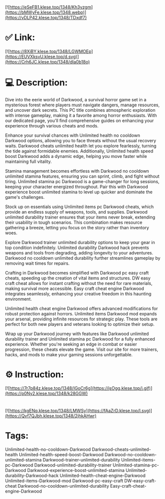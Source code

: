 [![https://eSeFB1.klese.top/1348/Kh3yzgm](https://bMWyFe.klese.top/1348.webp)](https://vDLP42.klese.top/1348/TDxdf7)
# ✅ Link:
[![https://8XiBY.klese.top/1348/LGWMOEp](https://EUVXksvU.klese.top/d.svg)](https://Crh6JC.klese.top/1348/dIa0b18o)
# 💻 Description:
Dive into the eerie world of Darkwood, a survival horror game set in a mysterious forest where players must navigate dangers, manage resources, and uncover dark secrets. This PC title combines atmospheric exploration with intense gameplay, making it a favorite among horror enthusiasts. With our dedicated page, you'll find comprehensive guides on enhancing your experience through various cheats and mods.



Enhance your survival chances with Unlimited health no cooldown Darkwood options, allowing you to face threats without the usual recovery waits. Darkwood cheats unlimited health let you explore fearlessly, turning the tide against formidable enemies. Additionally, Unlimited health speed boost Darkwood adds a dynamic edge, helping you move faster while maintaining full vitality.



Stamina management becomes effortless with Darkwood no cooldown unlimited stamina features, ensuring you can sprint, climb, and fight without tiring. Unlimited stamina pc Darkwood is a game-changer for long sessions, keeping your character energized throughout. Pair this with Darkwood experience boost unlimited stamina to level up quicker and dominate the game's challenges.



Stock up on essentials using Unlimited items pc Darkwood cheats, which provide an endless supply of weapons, tools, and supplies. Darkwood unlimited durability trainer ensures that your items never break, extending their usability in tough scenarios. This combination makes resource gathering a breeze, letting you focus on the story rather than inventory woes.



Explore Darkwood trainer unlimited durability options to keep your gear in top condition indefinitely. Unlimited durability Darkwood hack prevents weapons and tools from degrading, adding longevity to your adventures. Darkwood no cooldown unlimited durability further streamlines gameplay by removing wait times for repairs.



Crafting in Darkwood becomes simplified with Darkwood pc easy craft cheats, speeding up the creation of vital items and structures. DW easy craft cheat allows for instant crafting without the need for rare materials, making survival more accessible. Easy craft cheat engine Darkwood integrates seamlessly, enhancing your creative freedom in this haunting environment.



Unlimited health cheat engine Darkwood offers advanced modifications for robust protection against horrors. Unlimited items Darkwood mod expands your arsenal, providing infinite resources for strategic play. These tools are perfect for both new players and veterans looking to optimize their setup.



Wrap up your Darkwood journey with features like Darkwood unlimited durability trainer and Unlimited stamina pc Darkwood for a fully enhanced experience. Whether you're seeking an edge in combat or easier progression, these cheats elevate the game. Visit our site for more trainers, hacks, and mods to make your gaming sessions unforgettable.

# ⚙️ Instruction:
[![https://7r7p84z.klese.top/1348/IGoCr6g](https://jsOgg.klese.top/i.gif)](https://p0Ny2.klese.top/1348/k28GGW)
#
[![https://kgENq.klese.top/1348/LMWSy](https://fAaZrD.klese.top/l.svg)](https://Qvf7QJbh.klese.top/1348/2jhkAHwr)
# Tags:
Unlimited-health-no-cooldown-Darkwood Darkwood-cheats-unlimited-health Unlimited-health-speed-boost-Darkwood Darkwood-no-cooldown-unlimited-stamina Darkwood-trainer-unlimited-durability Unlimited-items-pc-Darkwood Darkwood-unlimited-durability-trainer Unlimited-stamina-pc-Darkwood Darkwood-experience-boost-unlimited-stamina Unlimited-durability-Darkwood-hack Unlimited-health-cheat-engine-Darkwood Unlimited-items-Darkwood-mod Darkwood-pc-easy-craft DW-easy-craft-cheat Darkwood-no-cooldown-unlimited-durability Easy-craft-cheat-engine-Darkwood






